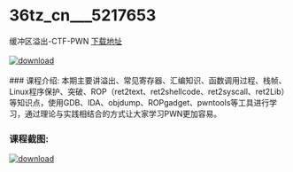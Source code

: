 # 36tz_cn___5217653
缓冲区溢出-CTF-PWN
[下载地址](http://www.36tz.cn/article/5217653 "下载地址")
<br/></br>[![download](http://36tz.cn/muke_img/2021_01_1-60-300x169.png "下载地址")](http://www.36tz.cn/article/5217653 "下载地址")
<br/></br>### 课程介绍:
本期主要讲溢出、常见寄存器、汇编知识、函数调用过程、栈帧、Linux程序保护、突破、ROP（ret2text、ret2shellcode、ret2syscall、ret2Lib）等知识点，使用GDB、IDA、objdump、ROPgadget、pwntools等工具进行学习，通过理论与实践相结合的方式让大家学习PWN更加容易。

### 课程截图:
[![download](http://36tz.cn/muke_img/2021_01_2-70.png "下载地址")](http://www.36tz.cn/article/5217653 "下载地址")

